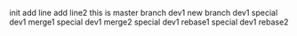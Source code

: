 init
add line
add line2
this is master
branch dev1
new branch dev1
special dev1 merge1
special dev1 merge2
special dev1 rebase1
special dev1 rebase2

